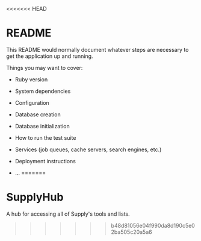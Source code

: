 <<<<<<< HEAD
# README

This README would normally document whatever steps are necessary to get the
application up and running.

Things you may want to cover:

* Ruby version

* System dependencies

* Configuration

* Database creation

* Database initialization

* How to run the test suite

* Services (job queues, cache servers, search engines, etc.)

* Deployment instructions

* ...
=======
# SupplyHub
A hub for accessing all of Supply's tools and lists.
>>>>>>> b48d81056e04f990da8d190c5e02ba505c20a5a6
